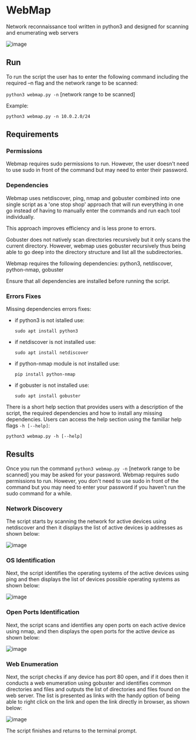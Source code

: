 # WebMap
Network reconnaissance tool written in python3 and designed for scanning and enumerating web servers

![image](https://github.com/calin-borbeli/WebMap/assets/47243256/f55796ce-9363-449a-bbbe-ca6b83e44512)


## Run
To run the script the user has to enter the following command including the required –n flag and the network range to be scanned:

`python3 webmap.py -n` [network range to be scanned]

Example:

`python3 webmap.py -n 10.0.2.0/24`

## Requirements

### Permissions
Webmap requires sudo permissions to run. However, the user doesn't need to use sudo in front of the command but may need to enter their password.

### Dependencies
Webmap uses netdiscover, ping, nmap and gobuster combined into one single script as a 'one stop shop' approach that will run everything in one go instead of having to manually enter the commands and run each tool individually.
        
This approach improves efficiency and is less prone to errors.
        
Gobuster does not natively scan directories recursively but it only scans the current directory.
However, webmap uses gobuster recursively thus being able to go deep into the directory structure and list all the subdirectories.
 
Webmap requires the following dependencies:
python3, netdiscover, python-nmap, gobuster

Ensure that all dependencies are installed before running the script.

### Errors Fixes
Missing dependencies errors fixes:

- if python3 is not istalled use:

  `sudo apt install python3`
  
- if netdiscover is not installed use:

  `sudo apt install netdiscover`

- if python-nmap module is not installed use:

  `pip install python-nmap`

- if gobuster is not installed use:

  `sudo apt install gobuster`

There is a short help section that provides users with a description of the script, the required dependencies and how to install any missing dependencies.
Users can access the help section using the familiar help flags `-h [--help]`:

`python3 webmap.py -h [--help]`

## Results

Once you run the command `python3 webmap.py -n` [network range to be scanned] you may be asked for your password. Webmap requires sudo permissions to run. However, you don't need to use sudo in front of the command but you may need to enter your password if you haven’t run the sudo command for a while.

### Network Discovery
The script starts by scanning the network for active devices using netdiscover and then it displays the list of active devices ip addresses as shown below:

![image](https://github.com/calin-borbeli/WebMap/assets/47243256/fe2361e1-8867-4194-a482-d096e6b8c6a4)

### OS Identification
Next, the script identifies the operating systems of the active devices using ping and then displays the list of devices possible operating systems as shown below:

![image](https://github.com/calin-borbeli/WebMap/assets/47243256/7ddca3e3-66b3-4ca5-a851-2818f5fda165)

### Open Ports Identification
Next, the script scans and identifies any open ports on each active device using nmap, and then displays the open ports for the active device as shown below:

![image](https://github.com/calin-borbeli/WebMap/assets/47243256/32ab4f98-78bb-4884-b5e4-c7732355c173)

### Web Enumeration
Next, the script checks if any device has port 80 open, and if it does then it conducts a web enumeration using gobuster and identifies common directories and files and outputs the list of directories and files found on the web server. The list is presented as links with the handy option of being able to right click on the link and open the link directly in browser, as shown below:

![image](https://github.com/calin-borbeli/WebMap/assets/47243256/43ee997c-3bef-4f3d-8bdb-cb1bcdddef90)

The script finishes and returns to the terminal prompt.

